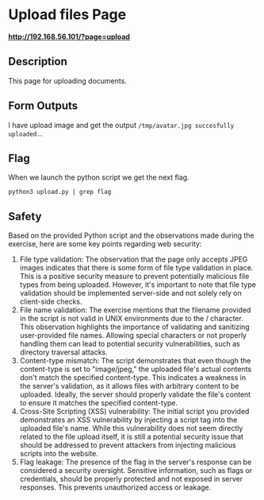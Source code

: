 # Upload files Page

__http://192.168.56.101/?page=upload__

## Description
This page for uploading documents. 

## Form Outputs
I have upload image and get the output ```/tmp/avatar.jpg succesfully uploaded.```.

## Flag
When we launch the python script we get the next flag.
```
python3 upload.py | grep flag
```

## Safety
Based on the provided Python script and the observations made during the exercise, here are some key points regarding web security:</br>
1. File type validation: The observation that the page only accepts JPEG images indicates that there is some form of file type validation in place. This is a positive security measure to prevent potentially malicious file types from being uploaded. However, it's important to note that file type validation should be implemented server-side and not solely rely on client-side checks.
2. File name validation: The exercise mentions that the filename provided in the script is not valid in UNIX environments due to the / character. This observation highlights the importance of validating and sanitizing user-provided file names. Allowing special characters or not properly handling them can lead to potential security vulnerabilities, such as directory traversal attacks.
3. Content-type mismatch: The script demonstrates that even though the content-type is set to "image/jpeg," the uploaded file's actual contents don't match the specified content-type. This indicates a weakness in the server's validation, as it allows files with arbitrary content to be uploaded. Ideally, the server should properly validate the file's content to ensure it matches the specified content-type.
4. Cross-Site Scripting (XSS) vulnerability: The initial script you provided demonstrates an XSS vulnerability by injecting a script tag into the uploaded file's name. While this vulnerability does not seem directly related to the file upload itself, it is still a potential security issue that should be addressed to prevent attackers from injecting malicious scripts into the website.
5. Flag leakage: The presence of the flag in the server's response can be considered a security oversight. Sensitive information, such as flags or credentials, should be properly protected and not exposed in server responses. This prevents unauthorized access or leakage.
